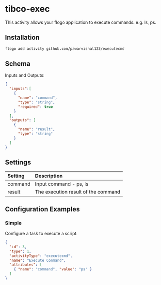# tibco-exec
This activity allows your flogo application to execute commands. e.g. ls, ps.


## Installation

```bash
flogo add activity github.com/pawarvishal123/executecmd
```

## Schema
Inputs and Outputs:

```json
{
  "inputs":[
    {
      "name": "command",
      "type": "string",
      "required": true
    }
  ],
  "outputs": [
    {
      "name": "result",
      "type": "string"
    }
  ]
}
```
## Settings
| Setting   | Description    |
|:----------|:---------------|
| command   | Input command - ps, ls |         
| result | The execution result of the command  |


## Configuration Examples
### Simple
Configure a task to execute a script:

```json
{
  "id": 3,
  "type": 1,
  "activityType": "executecmd",
  "name": "Execute Command",
  "attributes": [
    { "name": "command", "value": "ps" }
  ]
}
```
